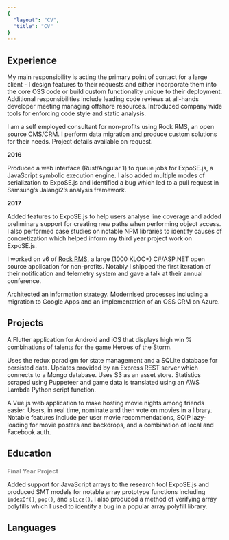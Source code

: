```yaml
---
{
  "layout": "CV",
  "title": "CV"
}
---
```

<c-v-header />

## Experience

<block title="Spark Development Network" subtitle="Developer, Remote" years="2018-Current">

My main responsibility is acting the primary point of contact for a large client - I design features to their requests and either incorporate them into the core OSS code or build custom functionality unique to their deployment.
Additional responsibilities include leading code reviews at all-hands developer meeting managing offshore resources. Introduced company wide tools for enforcing code style and static analysis.  

<skills :list="['C#', 'ASP.NET', 'SQL', 'SQL Server', 'jQuery', 'IIS', 'Azure', 'Windows Server',  'Requirements Analysis', 'OSS Community Management', 'Release Planning', 'Retainer Management']" />

</block>

<block title="Bricks and Mortar Studio" subtitle="Consultant" years="2016-Current">
I am a self employed consultant for non-profits using Rock RMS, an open source CMS/CRM. I perform data migration and produce custom solutions for their needs. Project details available on request.

<skills :list="['C#', 'ASP.NET', 'SQL', 'Python3', 'Pandas', 'Requirements Analysis', 'Project Management']" />

</block>

<block title="Royal Holloway, University of London" subtitle="Undergraduate Researcher" years="Summer 2016 / Summer 2017">

**2016**

Produced a web interface (Rust/Angular 1) to queue jobs for ExpoSE.js, a JavaScript symbolic execution engine. I also added multiple modes of serialization to ExpoSE.js and identified a bug which led to a pull request in Samsung’s Jalangi2’s analysis framework.

**2017**

Added features to ExpoSE.js to help users analyse line coverage and added preliminary support for creating new paths when performing object access. I also performed case studies on notable NPM libraries to identify causes of concretization which helped inform my third year project work on ExpoSE.js.

<skills :list="['Rust', 'GDB', 'Z3', 'SMT', 'Angular 1', 'JavaScript', 'Node.js', 'Bash']" />
</block>

<block title="Spark Development Network" subtitle="Internship" years="Summer 2016">

I worked on v6 of [Rock RMS](https://github.com/SparkDevNetwork/Rock/), a large (1000 KLOC+) C#/ASP.NET open source application for non-profits. Notably I shipped the first iteration of their notification and telemetry system and gave a talk at their annual conference.

<skills :list="['C#', 'ASP.NET', 'SQL', 'Entity Framework 6', 'SQL Server', 'HTML5', 'CSS3', 'jQuery', 'Git']" />
</block>

<block title="Hope Church" subtitle="Communications Director" years="2013-2015">

Architected an information strategy. Modernised processes including a migration to Google Apps and an implementation of an OSS CRM on Azure.

</block>

## Projects

<block title="Heroes Companion" github-url="arranf/Heroes-Companion">

A Flutter application for Android and iOS that displays high win % combinations of talents for the game Heroes of the Storm.

Uses the redux paradigm for state management and a SQLite database for persisted data. Updates provided by an Express REST server which connects to a Mongo database. Uses S3 as an asset store. Statistics scraped using Puppeteer and game data is translated using an AWS Lambda Python script function.

<skills :list="['Dart', 'Redux', 'Java', 'SQLite', 'Express', 'MongoDB', 'Mongoose', 'AWS', 'S3', 'Puppeteer', 'Heroku']" />

</block>

<block title="Jonathan's Movies" github-url="arranf/Jonathans-Movies-Client">

A Vue.js web application to make hosting movie nights among friends easier. Users, in real time, nominate and then vote on movies in a library. Notable features include per user movie recommendations, SQIP lazy-loading for movie posters and backdrops, and a combination of local and Facebook auth.

<skills :list="['Vue', 'Webpack', 'Jest', 'Real-Time', 'Web Sockets', 'Machine Learning', 'OAuth']" />

</block>

## Education
<block title="First Class Software Engineering BSc" subtitle="Royal Holloway, University of London" years="2015-2018">

<grid title="Awards" items="awards" width="100" style="margin-bottom: 2em;" />

<h4 style="margin-bottom: 0px">Final Year Project</h4>

<div style="margin-top: 4px;"></div>

Added support for JavaScript arrays to the research tool ExpoSE.js and produced SMT models for notable array prototype functions including `indexOf()`, `pop()`, and `slice()`. I also produced a method of verifying array polyfills which I used to identify a bug in a popular array polyfill library.

<div style="margin-bottom: 2em;"></div>

<grid title="Elective Modules" items="modules" width="33" />
</block>

## Languages
<grid items="languages" />

<style>
h2 {
  border-bottom: 0 !important;
}

h4 {
  color: #888888;
}
</style>